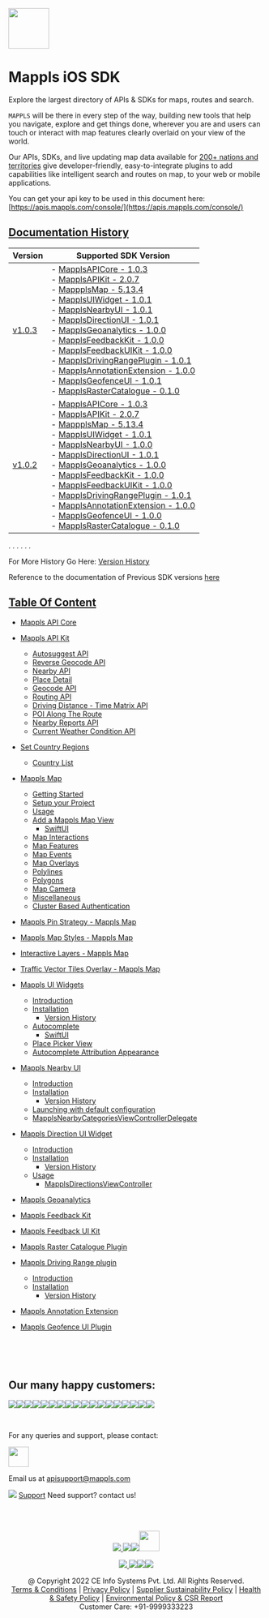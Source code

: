 [<img src="https://about.mappls.com/images/mappls-b-logo.svg" height="80"/> </p>](https://www.mapmyindia.com/api)

# Mappls iOS SDK
Explore the largest directory of APIs & SDKs for maps, routes and search.

`MAPPLS` will be there in every step of the way, building new tools that help you navigate, explore and get things done, wherever you are and users can touch or interact with map features clearly overlaid on your view of the world.

Our APIs, SDKs, and live updating map data available for [200+ nations and territories](https://github.com/MapmyIndia/mapmyindia-rest-api/blob/master/docs/countryISO.md) give developer-friendly, easy-to-integrate plugins to add capabilities like intelligent
search and routes on map, to your web or mobile applications.

You can get your api key to be used in this document here: [https://apis.mappls.com/console/](https://apis.mappls.com/console/)

## [Documentation History](#Documentation-History)

| Version | Supported SDK Version |
| ------- | --------------------- |
| [v1.0.3](./docs/v1.0.3/README.md) | - [MapplsAPICore - 1.0.3](./docs/v1.0.3/MapplsAPICore.md)<br/> - [MapplsAPIKit - 2.0.7](./docs/v1.0.3/MapplsAPIKit.md) <br/> - [MappplsMap - 5.13.4](./docs/v1.0.3/MapplsMap.md#Vector-iOS-Map) <br/> - [MapplsUIWidget - 1.0.1](./docs/v1.0.3/MapplsUIWidgets.md) <br/> - [MapplsNearbyUI - 1.0.1](./docs/v1.0.3/MapplsNearbyUI.md) <br/> - [MapplsDirectionUI - 1.0.1](./docs/v1.0.3/MapplsDirectionUI.md) <br/> - [MapplsGeoanalytics - 1.0.0](./docs/v1.0.3/MapplsGeoanalytics.md) <br/> - [MapplsFeedbackKit - 1.0.0](./docs/v1.0.3/MapplsFeedbackKit.md) <br/> - [MapplsFeedbackUIKit - 1.0.0](./docs/v1.0.3/MapplsFeedbackUIKit.md) <br/> - [MapplsDrivingRangePlugin - 1.0.1](./docs/v1.0.3/MapplsDrivingRangePlugin.md) <br/> - [MapplsAnnotationExtension - 1.0.0](./docs/v1.0.3/MapplsAnnotationExtension.md) <br/> - [MapplsGeofenceUI - 1.0.1](./docs/v1.0.3/MapplsGeofenceUI.md) <br/> - [MapplsRasterCatalogue - 0.1.0](./docs/v1.0.3/RasterCatalouge.md)|
| [v1.0.2](./docs/v1.0.2/README.md) | - [MapplsAPICore - 1.0.3](./docs/v1.0.2/MapplsAPICore.md) <br/> - [MapplsAPIKit - 2.0.7](./docs/v1.0.2/MapplsAPIKit.md) <br/> - [MappplsMap - 5.13.4](./docs/v1.0.2/MapplsMap.md#Vector-iOS-Map) <br/> - [MapplsUIWidget - 1.0.1](./docs/v1.0.2/MapplsUIWidgets.md) <br/> - [MapplsNearbyUI - 1.0.0](./docs/v1.0.2/MapplsNearbyUI.md) <br/> - [MapplsDirectionUI - 1.0.1](./docs/v1.0.2/MapplsDirectionUI.md) <br/> - [MapplsGeoanalytics - 1.0.0](./docs/v1.0.2/MapplsGeoanalytics.md) <br/> - [MapplsFeedbackKit - 1.0.0](./docs/v1.0.2/MapplsFeedbackKit.md) <br/> - [MapplsFeedbackUIKit - 1.0.0](./docs/v1.0.2/MapplsFeedbackUIKit.md) <br/> - [MapplsDrivingRangePlugin - 1.0.1](./docs/v1.0.2/MapplsDrivingRangePlugin.md) <br/> - [MapplsAnnotationExtension - 1.0.0](./docs/v1.0.2/MapplsAnnotationExtension.md) <br/> - [MapplsGeofenceUI - 1.0.0](./docs/v1.0.2/MapplsGeofenceUI.md) <br/> - [MapplsRasterCatalogue - 0.1.0](./docs/v1.0.2/RasterCatalouge.md)|

. . . . . .

For More History Go Here: [Version History](./Version-History.md)

Reference to the documentation of Previous SDK versions [here](https://github.com/mappls-api/mapmyindia-maps-vectorSDK-iOS)

## [Table Of Content](#Table-Of-Content)
- [Mappls API Core](./docs/v1.0.3/MapplsAPICore.md)

- [Mappls API Kit](./docs/v1.0.3/MapplsAPIKit.md)
    * [Autosuggest API](./docs/v1.0.3/MapplsAPIKit.md#Autosuggest-API)
    * [Reverse Geocode API](./docs/v1.0.3/MapplsAPIKit.md#Reverse-Geocoding-API)
    * [Nearby API](./docs/v1.0.3/MapplsAPIKit.md#Nearby-API)
    * [Place Detail](./docs/v1.0.3/MapplsAPIKit.md#Place-Detail)
    * [Geocode API](./docs/v1.0.3/MapplsAPIKit.md#Geocoding-API)
    * [Routing API](./docs/v1.0.3/MapplsAPIKit.md#Routing-API)
    * [Driving Distance - Time Matrix API](./docs/v1.0.3/MapplsAPIKit.md#Driving-Distance-Time-Matrix-API)
    * [POI Along The Route](./docs/v1.0.3/MapplsAPIKit.md#POI-Along-The-Route-API)
    * [Nearby Reports API](./docs/v1.0.3/MapplsAPIKit.md#Nearby-Reports-API)
    * [Current Weather Condition API](./docs/v1.0.3/MapplsAPIKit.md#Current-Weather-Condition-API)

- [Set Country Regions](./docs/v1.0.3/Regions.md)
    - [Country List](https://github.com/mappls-api/mapmyindia-rest-api/blob/master/docs/countryISO.md)

- [Mappls Map](./docs/v1.0.3/MapplsMap.md#Vector-iOS-Map)
    * [Getting Started](./docs/v1.0.3/MapplsMap.md#Getting-Started)
    * [Setup your Project](./docs/v1.0.3/MapplsMap.md#Setup-your-Project)
    * [Usage](./docs/v1.0.3/MapplsMap.md#Usage)    
    * [Add a Mappls Map View](./docs/v1.0.3/MapplsMap.md#Add-a-Mappls-Map-View)
        * [SwiftUI](./docs/v1.0.3/MapplsMap.md#SwiftUI)
    * [Map Interactions](./docs/v1.0.3/MapplsMap.md#Map-Interactions)
    * [Map Features](./docs/v1.0.3/MapplsMap.md#Map-Features)
    * [Map Events](./docs/v1.0.3/MapplsMap.md#Map-Events)
    * [Map Overlays](./docs/v1.0.3/MapplsMap.md#Map-Overlays)
    * [Polylines](./docs/v1.0.3/MapplsMap.md#Polylines)
    * [Polygons](./docs/v1.0.3/MapplsMap.md#Polygons)
    * [Map Camera](./docs/v1.0.3/MapplsMap.md#Map-Camera)
    * [Miscellaneous](./docs/v1.0.3/MapplsMap.md#Miscellaneous)
    * [Cluster Based Authentication](./docs/v1.0.3/MapplsMap.md#Cluster-Based-Authentication)

- [Mappls Pin Strategy - Mappls Map](./docs/v1.0.3/MapplsPinStrategy.md)

- [Mappls Map Styles - Mappls Map](./docs/v1.0.3/MapplsMapStyle.md)

- [Interactive Layers - Mappls Map](./docs/v1.0.3/InteractiveLayers.md)

- [Traffic Vector Tiles Overlay - Mappls Map](./docs/v1.0.3/MapplsTrafficVectorTileOverlay.md)

- [Mappls UI Widgets](./docs/v1.0.3/MapplsUIWidgets.md)
    - [Introduction](./docs/v1.0.3/MapplsUIWidgets.md#Introduction)
    - [Installation](./docs/v1.0.3/MapplsUIWidgets.md#Installation)
        - [Version History](./docs/v1.0.3/MapplsUIWidgets.md#Version-History)
    - [Autocomplete](./docs/v1.0.3/MapplsUIWidgets.md#Autocomplete)
        - [SwiftUI](./docs/v1.0.3/MapplsUIWidgets.md#SwiftUI-Full-Screen-Control)
    - [Place Picker View](./docs/v1.0.3/MapplsUIWidgets.md#Place-Picker-View)
    - [Autocomplete Attribution Appearance](./docs/v1.0.3/MapplsUIWidgets.md#Autocomplete-Attribution-Appearance)

- [Mappls Nearby UI](./docs/v1.0.3/MapplsNearbyUI.md)
    - [Introduction](./docs/v1.0.3/MapplsNearbyUI.md#Introduction)
    - [Installation](./docs/v1.0.3/MapplsNearbyUI.md#Installation)
        - [Version History](./docs/v1.0.3/MapplsNearbyUI.md#Version-History)
    - [Launching with default configuration](./docs/v1.0.3/MapplsNearbyUI.md#Launching-with-default-configuration)
    - [MapplsNearbyCategoriesViewControllerDelegate](./docs/v1.0.3/MapplsNearbyUI.md#MapplsNearbyCategoriesViewControllerDelegate)

- [Mappls Direction UI Widget](./docs/v1.0.3/MapplsDirectionUI.md)
    - [Introduction](./docs/v1.0.3/MapplsDirectionUI.md#Introduction)
    - [Installation](./docs/v1.0.3/MapplsDirectionUI.md#Installation)
        - [Version History](./docs/v1.0.3/MapplsDirectionUI.md#Version-History)
    - [Usage](./docs/v1.0.3/MapplsDirectionUI.md#Usage)
        - [MapplsDirectionsViewController](./docs/v1.0.3/MapplsDirectionUI.md#MapplsDirectionsViewController)

- [Mappls Geoanalytics](./docs/v1.0.3/MapplsGeoanalytics.md)

- [Mappls Feedback Kit](./docs/v1.0.3/MapplsFeedbackKit.md)

- [Mappls Feedback UI Kit](./docs/v1.0.3/MapplsFeedbackUIKit.md)

- [Mappls Raster Catalogue Plugin](./docs/v1.0.3/RasterCatalouge.md)

- [Mappls Driving Range plugin](./docs/v1.0.3/MapplsDrivingRangePlugin.md)
  - [Introduction](./docs/v1.0.3/MapplsDrivingRangePlugin.md#Introduction)
  - [Installation](./docs/v1.0.3/MapplsDrivingRangePlugin.md#Installation)
      - [Version History](./docs/v1.0.3/MapplsDrivingRangePlugin.md#Version-History)

- [Mappls Annotation Extension](./docs/v1.0.3/MapplsAnnotationExtension.md)

- [Mappls Geofence UI Plugin](./docs/v1.0.3/MapplsGeofenceUI.md)

<br><br><br>

## Our many happy customers:

![](https://www.mapmyindia.com/api/img/logos1/PhonePe.png)![](https://www.mapmyindia.com/api/img/logos1/Arya-Omnitalk.png)![](https://www.mapmyindia.com/api/img/logos1/delhivery.png)![](https://www.mapmyindia.com/api/img/logos1/hdfc.png)![](https://www.mapmyindia.com/api/img/logos1/TVS.png)![](https://www.mapmyindia.com/api/img/logos1/Paytm.png)![](https://www.mapmyindia.com/api/img/logos1/FastTrackz.png)![](https://www.mapmyindia.com/api/img/logos1/ICICI-Pru.png)![](https://www.mapmyindia.com/api/img/logos1/LeanBox.png)![](https://www.mapmyindia.com/api/img/logos1/MFS.png)![](https://www.mapmyindia.com/api/img/logos1/TTSL.png)![](https://www.mapmyindia.com/api/img/logos1/Novire.png)![](https://www.mapmyindia.com/api/img/logos1/OLX.png)![](https://www.mapmyindia.com/api/img/logos1/sun-telematics.png)![](https://www.mapmyindia.com/api/img/logos1/Sensel.png)![](https://www.mapmyindia.com/api/img/logos1/TATA-MOTORS.png)![](https://www.mapmyindia.com/api/img/logos1/Wipro.png)![](https://www.mapmyindia.com/api/img/logos1/Xamarin.png)

<br>

For any queries and support, please contact:

[<img src="https://about.mappls.com/images/mappls-b-logo.svg" height="40"/> </p>](https://about.mappls.com/api/)

Email us at [apisupport@mappls.com](mailto:apisupport@mappls.com)

![](https://www.mapmyindia.com/api/img/icons/support.png)
[Support](https://about.mappls.com/contact/)
Need support? contact us!

<br></br>

[<p align="center"> <img src="https://www.mapmyindia.com/api/img/icons/stack-overflow.png"/> ](https://stackoverflow.com/questions/tagged/mappls-api)[![](https://www.mapmyindia.com/api/img/icons/blog.png)](https://about.mappls.com/blog/)[![](https://www.mapmyindia.com/api/img/icons/gethub.png)](https://github.com/mappls-api)[<img src="https://mmi-api-team.s3.ap-south-1.amazonaws.com/API-Team/npm-logo.one-third%5B1%5D.png" height="40"/> </p>](https://www.npmjs.com/org/mapmyindia) 

[<p align="center"> <img src="https://www.mapmyindia.com/june-newsletter/icon4.png"/> ](https://www.facebook.com/Mapplsofficial)[![](https://www.mapmyindia.com/june-newsletter/icon2.png)](https://twitter.com/mappls)[![](https://www.mapmyindia.com/newsletter/2017/aug/llinkedin.png)](https://www.linkedin.com/company/mappls/)[![](https://www.mapmyindia.com/june-newsletter/icon3.png)](https://www.youtube.com/channel/UCAWvWsh-dZLLeUU7_J9HiOA)

<div align="center">@ Copyright 2022 CE Info Systems Pvt. Ltd. All Rights Reserved.</div>

<div align="center"> <a href="https://about.mappls.com/api/terms-&-conditions">Terms & Conditions</a> | <a href="https://www.mappls.com/about/privacy-policy">Privacy Policy</a> | <a href="https://www.mappls.com/pdf/mappls-sustainability-policy-healt-labour-rules-supplir-sustainability.pdf">Supplier Sustainability Policy</a> | <a href="https://www.mappls.com/pdf/Health-Safety-Management.pdf">Health & Safety Policy</a> | <a href="https://www.mappls.com/pdf/Environment-Sustainability-Policy-CSR-Report.pdf">Environmental Policy & CSR Report</a>

<div align="center">Customer Care: +91-9999333223</div>
